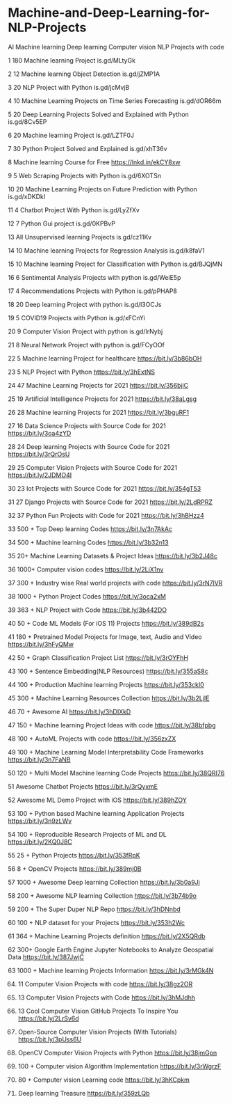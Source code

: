 # Machine-and-Deep-Learning-for-NLP-Projects

AI Machine learning Deep learning Computer vision NLP Projects with code

1	180 Machine learning Project	is.gd/MLtyGk

2	12 Machine learning Object Detection	is.gd/jZMP1A

3	20 NLP Project with Python	is.gd/jcMvjB

4	10 Machine Learning Projects on Time Series Forecasting	is.gd/dOR66m

5	20 Deep Learning Projects Solved and Explained with Python	is.gd/8Cv5EP

6	20 Machine learning Project	is.gd/LZTF0J

7	30 Python Project Solved and Explained	is.gd/xhT36v

8	Machine learning Course for Free	https://lnkd.in/ekCY8xw

9	5 Web Scraping Projects with Python	is.gd/6XOTSn

10	20 Machine Learning Projects on Future Prediction with Python	is.gd/xDKDkl

11	4 Chatbot Project With Python	is.gd/LyZfXv

12	7 Python Gui project	is.gd/0KPBvP

13	All Unsupervised learning Projects	is.gd/cz11Kv

14	10 Machine learning Projects for Regression Analysis	is.gd/k8faV1

15	10 Machine learning Project for Classification with Python	is.gd/BJQjMN

16	6 Sentimental Analysis Projects with python	is.gd/WeiE5p

17	4 Recommendations Projects with Python	is.gd/pPHAP8

18	20 Deep learning Project with python	is.gd/l3OCJs

19	5 COVID19 Projects with Python	is.gd/xFCnYi

20	9 Computer Vision Project with python	is.gd/lrNybj

21	8 Neural Network Project with python	is.gd/FCyOOf

22	5 Machine learning Project for healthcare	https://bit.ly/3b86bOH

23	5 NLP Project with Python	https://bit.ly/3hExtNS

24	47 Machine Learning Projects for 2021	https://bit.ly/356bjiC

25	19 Artificial Intelligence Projects for 2021	https://bit.ly/38aLgsg

26	28 Machine learning Projects for 2021	https://bit.ly/3bguRF1

27	16 Data Science Projects with Source Code for 2021	https://bit.ly/3oa4zYD

28	24 Deep learning Projects with Source Code for 2021	https://bit.ly/3rQrOsU

29	25 Computer Vision Projects with Source Code for 2021	https://bit.ly/2JDMO4I

30	23 Iot Projects with Source Code for 2021	https://bit.ly/354gT53

31	27 Django Projects with Source Code for 2021	https://bit.ly/2LdRPRZ

32	37 Python Fun Projects with Code for 2021	https://bit.ly/3hBHzz4

33	500 + Top Deep learning Codes	https://bit.ly/3n7AkAc

34	500 + Machine learning Codes	https://bit.ly/3b32n13

35	20+ Machine Learning Datasets & Project Ideas	https://bit.ly/3b2J48c

36	1000+ Computer vision codes	https://bit.ly/2LiX1nv

37	300 + Industry wise Real world projects with code	https://bit.ly/3rN7lVR

38	1000 + Python Project Codes	https://bit.ly/3oca2xM

39	363 + NLP Project with Code	https://bit.ly/3b442DO

40	50 + Code ML Models (For iOS 11) Projects	https://bit.ly/389dB2s

41	180 + Pretrained Model Projects for Image, text, Audio and Video	https://bit.ly/3hFyQMw

42	50 + Graph Classification Project List	https://bit.ly/3rOYFhH

43	100 + Sentence Embedding(NLP Resources)	https://bit.ly/355aS8c

44	100 + Production Machine learning Projects	https://bit.ly/353ckI0

45	300 + Machine Learning Resources Collection	https://bit.ly/3b2LjIE

46	70 + Awesome AI	https://bit.ly/3hDIXkD

47	150 + Machine learning Project Ideas with code	https://bit.ly/38bfpbg

48	100 + AutoML Projects with code	https://bit.ly/356zxZX

49	100 + Machine Learning Model Interpretability Code Frameworks	https://bit.ly/3n7FaNB

50	120 + Multi Model Machine learning Code Projects	https://bit.ly/38QRI76

51	Awesome Chatbot Projects	https://bit.ly/3rQyxmE

52	Awesome ML Demo Project with iOS	https://bit.ly/389hZOY

53	100 + Python based Machine learning Application Projects	https://bit.ly/3n9zLWv

54	100 + Reproducible Research Projects of ML and DL	https://bit.ly/2KQ0J8C

55	25 + Python Projects	https://bit.ly/353fRpK

56	8 + OpenCV Projects	https://bit.ly/389mj0B

57	1000 + Awesome Deep learning Collection	https://bit.ly/3b0a9Jj

58	200 + Awesome NLP learning Collection	https://bit.ly/3b74b9o

59	200 + The Super Duper NLP Repo	https://bit.ly/3hDNnbd

60	100 + NLP dataset for your Projects	https://bit.ly/353h2Wc

61	364 + Machine Learning Projects definition	https://bit.ly/2X5QRdb

62	300+ Google Earth Engine Jupyter Notebooks to Analyze Geospatial Data	https://bit.ly/387JwjC

63	1000 + Machine learning Projects Information	https://bit.ly/3rMGk4N

64.	11 Computer Vision Projects with code	https://bit.ly/38gz2OR

65.	13 Computer Vision Projects with Code	https://bit.ly/3hMJdhh

66.	13 Cool Computer Vision GitHub Projects To Inspire You	https://bit.ly/2LrSv6d

67.	Open-Source Computer Vision Projects (With Tutorials)	https://bit.ly/3pUss6U

68.	OpenCV Computer Vision Projects with Python	https://bit.ly/38jmGpn

69.	100 + Computer vision Algorithm Implementation	https://bit.ly/3rWgrzF

70.	80 + Computer vision Learning code	https://bit.ly/3hKCpkm

71.	Deep learning Treasure	https://bit.ly/359zLQb

